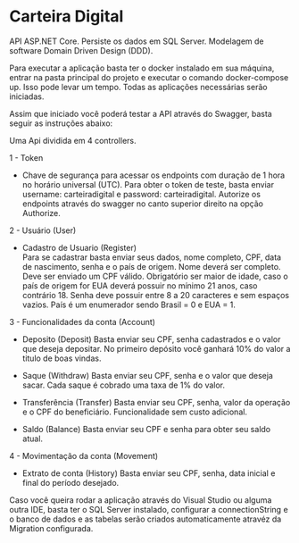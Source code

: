 # Carteira Digital

API ASP.NET Core.
Persiste os dados em SQL Server.
Modelagem de software Domain Driven Design (DDD).

Para executar a aplicação basta ter o docker instalado em sua máquina, entrar na pasta principal do projeto e executar o comando docker-compose up.
Isso pode levar um tempo. Todas as aplicações necessárias serão iniciadas.

Assim que iniciado você poderá testar a API através do Swagger, basta seguir as instruções abaixo:

Uma Api dividida em 4 controllers.

1 - Token

* Chave de segurança para acessar os endpoints com duração de 1 hora no horário universal (UTC).
Para obter o token de teste, basta enviar username: carteiradigital e password: carteiradigital.
Autorize os endpoints através do swagger no canto superior direito na opção Authorize.

2 - Usuário (User) 

* Cadastro de Usuario (Register)  
Para se cadastrar basta enviar seus dados, nome completo, CPF, data de nascimento, senha e o país de origem.
Nome deverá ser completo.
Deve ser enviado um CPF válido.
Obrigatório ser maior de idade, caso o país de origem for EUA deverá possuir no mínimo 21 anos, caso contrário 18.
Senha deve possuir entre 8 a 20 caracteres e sem espaços vazios.
País é um enumerador sendo Brasil = 0 e EUA = 1.

3 - Funcionalidades da conta (Account)

* Deposito (Deposit)
Basta enviar seu CPF, senha cadastrados e o valor que deseja depositar.
No primeiro depósito você ganhará 10% do valor a titulo de boas vindas.

* Saque (Withdraw)
Basta enviar seu CPF, senha e o valor que deseja sacar.
Cada saque é cobrado uma taxa de 1% do valor.

* Transferência (Transfer)
Basta enviar seu CPF, senha, valor da operação e o CPF do beneficiário.
Funcionalidade sem custo adicional.

* Saldo (Balance)
Basta enviar seu CPF e senha para obter seu saldo atual.

4 - Movimentação da conta (Movement)

* Extrato de conta (History)
Basta enviar seu CPF, senha, data inicial e final do período desejado. 

Caso você queira rodar a aplicação através do Visual Studio ou alguma outra IDE, basta ter o SQL Server instalado, 
configurar a connectionString e o banco de dados e as tabelas serão criados automaticamente atravéz da Migration configurada.  

